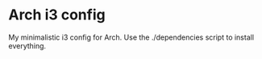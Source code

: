 # Arch i3 config
My minimalistic i3 config for Arch.
Use the ./dependencies script to install everything.
